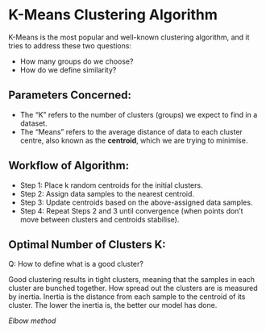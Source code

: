 # K-Means Clustering Algorithm

K-Means is the most popular and well-known clustering algorithm, and it tries to address these two questions:
- How many groups do we choose?
- How do we define similarity?

## Parameters Concerned:
- The “K” refers to the number of clusters (groups) we expect to find in a dataset.
- The “Means” refers to the average distance of data to each cluster centre, also known as the **centroid**, which we are trying to minimise.

## Workflow of Algorithm:
- Step 1: Place k random centroids for the initial clusters. 
- Step 2: Assign data samples to the nearest centroid. 
- Step 3: Update centroids based on the above-assigned data samples. 
- Step 4: Repeat Steps 2 and 3 until convergence (when points don’t move between clusters and centroids stabilise).

## Optimal Number of Clusters K:
Q: How to define what is a good cluster?

Good clustering results in tight clusters, meaning that the samples in each cluster are bunched together. How spread out the clusters are is measured by inertia. Inertia is the distance from each sample to the centroid of its cluster. The lower the inertia is, the better our model has done.

*Elbow method*
